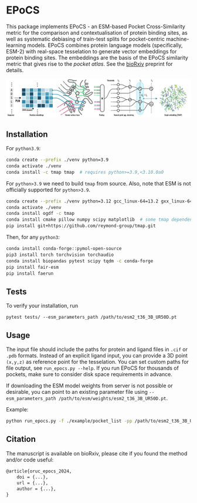 # EPoCS
This package implements EPoCS - an ESM-based Pocket Cross-Similarity metric for the comparison and contextualisation of protein binding sites, as well as systematic debiasing of train-test splits for pocket-centric machine-learning models. EPoCS combines protein language models (specifically, ESM-2) with real-space tesselation to generate vector embeddings for protein binding sites. The embeddings are the basis of the EPoCS similarity metric that gives rise to the _pocket atlas_. See the [bioRxiv](TODO) preprint for details.

<div align="center">
    <img src="docs/epocs_workflow.png" width="1000px">
</div>

## Installation

For `python3.9`:
```bash
conda create --prefix ./venv python=3.9
conda activate ./venv
conda install -c tmap tmap  # requires python>=3.9,<3.10.0a0
```
For `python>3.9` we need to build `tmap` from source. Also, note that ESM is not officially supported for `python>3.9`.
```bash
conda create --prefix ./venv python=3.12 gcc_linux-64=13.2 gxx_linux-64=13.2
conda activate ./venv
conda install ogdf -c tmap
conda install cmake pillow numpy scipy matplotlib  # some tmap dependencies
pip install git+https://github.com/reymond-group/tmap.git
```
Then, for any `python3`:
```bash
conda install conda-forge::pymol-open-source
pip3 install torch torchvision torchaudio
conda install biopandas pytest scipy tqdm -c conda-forge
pip install fair-esm
pip install faerun
```

## Tests
To verify your installation, run
```
pytest tests/ --esm_parameters_path /path/to/esm2_t36_3B_UR50D.pt
```

## Usage
The input file should include the paths for protein and ligand files in `.cif` or `.pdb` formats. Instead of an explicit ligand input, you can provide a 3D point `(x,y,z)` as reference point for the tesselation. You can set custom paths for file output, see `run_epocs.py --help`. If you run EPoCS for thousands of pockets, make sure to consider disk space requirements in advance.

If downloading the ESM model weights from server is not possible or desirable, you can point to an existing parameter file using `--esm_parameters_path /path/to/esm/weights/esm2_t36_3B_UR50D.pt`.

Example:
```bash
python run_epocs.py -f ./example/pocket_list -pp /path/to/esm2_t36_3B_UR50D.pt -np 8
```

## Citation

The manuscript is available on bioRxiv, please cite if you found the method and/or code useful:
```
@article{oruc_epocs_2024,
    doi = {...},
    url = {...},
    author = {...},
}
```
